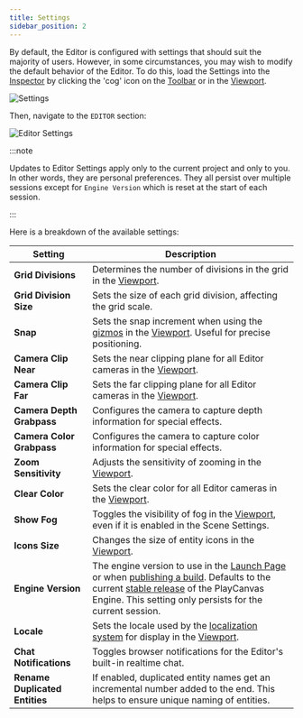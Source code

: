 ```yaml
---
title: Settings
sidebar_position: 2
---
```


By default, the Editor is configured with settings that should suit the majority of users. However, in some circumstances, you may wish to modify the default behavior of the Editor. To do this, load the Settings into the [Inspector](../interface/inspector) by clicking the 'cog' icon on the [Toolbar](../interface/toolbar) or in the [Viewport](../interface/viewport).

![Settings](/img/user-manual/editor/toolbar/settings.png)

Then, navigate to the `EDITOR` section:

![Editor Settings](/img/user-manual/editor/settings/editor-settings.png)

:::note

Updates to Editor Settings apply only to the current project and only to you. In other words, they are personal preferences. They all persist over multiple sessions except for `Engine Version` which is reset at the start of each session.

:::

Here is a breakdown of the available settings:

| Setting                          | Description |
| -------------------------------- | ----------- |
| **Grid Divisions**               | Determines the number of divisions in the grid in the [Viewport](../interface/viewport). |
| **Grid Division Size**           | Sets the size of each grid division, affecting the grid scale. |
| **Snap**                         | Sets the snap increment when using the [gizmos](../interface/viewport#gizmos) in the [Viewport](../interface/viewport). Useful for precise positioning. |
| **Camera Clip Near**             | Sets the near clipping plane for all Editor cameras in the [Viewport](../interface/viewport). |
| **Camera Clip Far**              | Sets the far clipping plane for all Editor cameras in the [Viewport](../interface/viewport). |
| **Camera Depth Grabpass**        | Configures the camera to capture depth information for special effects. |
| **Camera Color Grabpass**        | Configures the camera to capture color information for special effects. |
| **Zoom Sensitivity**             | Adjusts the sensitivity of zooming in the [Viewport](../interface/viewport). |
| **Clear Color**                  | Sets the clear color for all Editor cameras in the [Viewport](../interface/viewport). |
| **Show Fog**                     | Toggles the visibility of fog in the [Viewport](../interface/viewport), even if it is enabled in the Scene Settings. |
| **Icons Size**                   | Changes the size of entity icons in the [Viewport](../interface/viewport). |
| **Engine Version**               | The engine version to use in the [Launch Page](../launch-page) or when [publishing a build](../../publishing/web/playcanvas-hosting#publishing-a-new-build). Defaults to the current [stable release](https://github.com/playcanvas/engine/releases) of the PlayCanvas Engine. This setting only persists for the current session. |
| **Locale**                       | Sets the locale used by the [localization system](../../user-interface/localization) for display in the [Viewport](../interface/viewport). |
| **Chat Notifications**           | Toggles browser notifications for the Editor's built-in realtime chat. |
| **Rename Duplicated Entities**   | If enabled, duplicated entity names get an incremental number added to the end. This helps to ensure unique naming of entities. |
